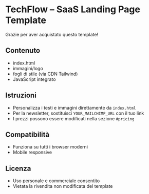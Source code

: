 # TechFlow – SaaS Landing Page Template

Grazie per aver acquistato questo template!

## Contenuto
- index.html
- immagini/logo
- fogli di stile (via CDN Tailwind)
- JavaScript integrato

## Istruzioni
- Personalizza i testi e immagini direttamente da `index.html`
- Per la newsletter, sostituisci `YOUR_MAILCHIMP_URL` con il tuo link
- I prezzi possono essere modificati nella sezione `#pricing`

## Compatibilità
- Funziona su tutti i browser moderni
- Mobile responsive

## Licenza
- Uso personale e commerciale consentito
- Vietata la rivendita non modificata del template
